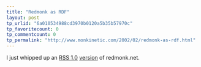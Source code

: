 ```yaml
---
title: "Redmonk as RDF"
layout: post
tp_urlid: "6a010534988cd3970b0120a5b35b57970c"
tp_favoritecount: 0
tp_commentcount: 0
tp_permalink: "http://www.monkinetic.com/2002/02/redmonk-as-rdf.html"
---
```

I just whipped up an <a href="http://purl.org/rss/1.0/">RSS 1.0</a> <a href="http://www.redmonk.net/redmonk.rdf">version</a> of redmonk.net.
